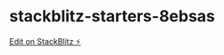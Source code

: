 # stackblitz-starters-8ebsas

[Edit on StackBlitz ⚡️](https://stackblitz.com/edit/stackblitz-starters-8ebsas)